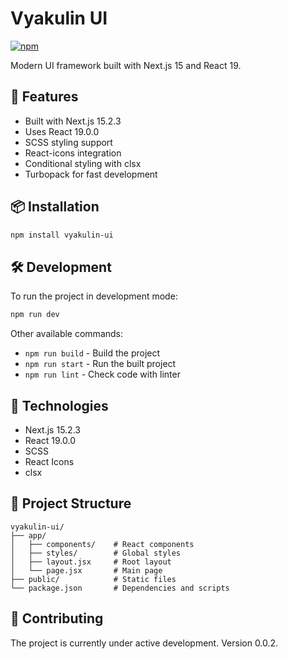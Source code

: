 # Vyakulin UI

[![npm](https://img.shields.io/npm/v/vyakulin-ui)](https://www.npmjs.com/package/vyakulin-ui)

Modern UI framework built with Next.js 15 and React 19.

## 🚀 Features

- Built with Next.js 15.2.3
- Uses React 19.0.0
- SCSS styling support
- React-icons integration
- Conditional styling with clsx
- Turbopack for fast development

## 📦 Installation

```bash
npm install vyakulin-ui
```

## 🛠 Development

To run the project in development mode:

```bash
npm run dev
```

Other available commands:

- `npm run build` - Build the project
- `npm run start` - Run the built project
- `npm run lint` - Check code with linter

## 🔧 Technologies

- Next.js 15.2.3
- React 19.0.0
- SCSS
- React Icons
- clsx

## 📁 Project Structure

```
vyakulin-ui/
├── app/
│   ├── components/    # React components
│   ├── styles/        # Global styles
│   ├── layout.jsx     # Root layout
│   └── page.jsx       # Main page
├── public/            # Static files
└── package.json       # Dependencies and scripts
```

## 🤝 Contributing

The project is currently under active development. Version 0.0.2. 